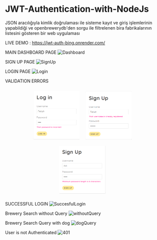 # JWT-Authentication-with-NodeJs
JSON aracılığıyla kimlik doğrulaması ile sisteme kayıt ve giriş işlemlerinin yapabildiği ve openbrewerydb'den sorgu ile filtrelenen bira fabrikalarının listesini gösteren bir web uygulaması

LIVE DEMO : https://jwt-auth-bing.onrender.com/

MAIN DASHBOARD PAGE
![Dashboard](https://github.com/abdulfettahsancakli/JWT-Authentication-with-NodeJs/assets/63500172/8808d65f-200f-4207-916b-0d3ac4520dbb)

SIGN UP PAGE
![SignUp](https://github.com/abdulfettahsancakli/JWT-Authentication-with-NodeJs/assets/63500172/349b13ed-3630-42f4-86f3-30df47b16320)

LOGIN PAGE
![Login](https://github.com/abdulfettahsancakli/JWT-Authentication-with-NodeJs/assets/63500172/b12b74c5-ac72-4241-938b-ad601ea4c4e8)

 VALIDATION ERRORS
<div style="display: flex; flex-wrap: wrap; justify-content: center;">
  <img src="https://github.com/abdulfettahsancakli/JWT-Authentication-with-NodeJs/blob/main/images/ValidationErrors.png" alt="Login" width="30%" style="margin: 10px;">
  <img src="https://github.com/abdulfettahsancakli/JWT-Authentication-with-NodeJs/blob/main/images/ValidationErrors2.png" alt="Signup" width="30%" style="margin: 10px;">
  <img src="https://github.com/abdulfettahsancakli/JWT-Authentication-with-NodeJs/blob/main/images/ValidationErrors3.png" alt="Login Error" width="30%" style="margin: 10px;">
</div>

SUCCESSFUL LOGIN 
![SuccesfulLogin](https://github.com/abdulfettahsancakli/JWT-Authentication-with-NodeJs/assets/63500172/1001f03d-3fa6-4e3d-940f-ee16b221a331)

Brewery Search without Query
![withoutQuery](https://github.com/abdulfettahsancakli/JWT-Authentication-with-NodeJs/assets/63500172/6e1c44d6-538b-4c62-9b69-1a9fdf105d43)

Brewery Search Query with dog
![dogQuery](https://github.com/abdulfettahsancakli/JWT-Authentication-with-NodeJs/assets/63500172/47021f6e-b076-48cf-bd27-d19e1c49c2be)

User is not Authenticated
![401](https://github.com/abdulfettahsancakli/JWT-Authentication-with-NodeJs/assets/63500172/3814c32c-acf4-4c9f-bb69-0192c602a22c)


